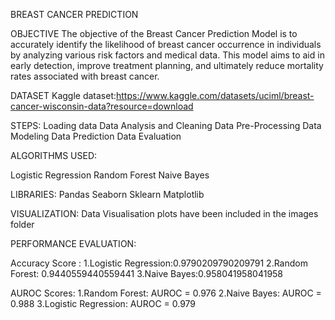 BREAST CANCER PREDICTION

OBJECTIVE
The objective of the Breast Cancer Prediction Model is to accurately identify the likelihood of breast cancer occurrence in individuals by analyzing various risk factors and medical data. This model aims to aid in early detection, improve treatment planning, and ultimately reduce mortality rates associated with breast cancer.

DATASET
Kaggle dataset:https://www.kaggle.com/datasets/uciml/breast-cancer-wisconsin-data?resource=download


STEPS:
Loading data
Data Analysis and Cleaning
Data Pre-Processing
Data Modeling
Data Prediction
Data Evaluation

ALGORITHMS USED:

Logistic Regression
Random Forest
Naive Bayes

LIBRARIES:
Pandas
Seaborn
Sklearn
Matplotlib


VISUALIZATION:
Data Visualisation plots have been included in the images folder

PERFORMANCE EVALUATION:

Accuracy Score :
1.Logistic Regression:0.9790209790209791
2.Random Forest: 0.9440559440559441
3.Naive Bayes:0.958041958041958

AUROC Scores:
1.Random Forest: AUROC = 0.976
2.Naive Bayes: AUROC = 0.988
3.Logistic Regression: AUROC = 0.979
